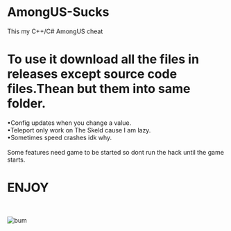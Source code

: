 # AmongUS-Sucks
This my C++/C# AmongUS cheat

# To use it download all the files in releases except source code files.Thean but them into same folder.
</hr>
	•Config updates when you change a value.<br>
 	•Teleport only work on The Skeld cause I am lazy.<br>
	•Sometimes speed crashes idk why.<br>
<br>
Some features need game to be started so dont run the hack until the game starts.

# ENJOY
<br>

![bum](https://user-images.githubusercontent.com/65496622/105195442-b0b10c80-5b4b-11eb-92f9-417f926db37b.png)
